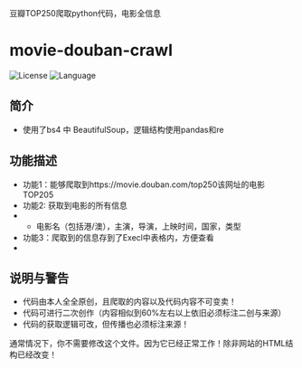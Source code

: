 豆瓣TOP250爬取python代码，电影全信息


# movie-douban-crawl
![License](https://img.shields.io/badge/license-MIT-yellow)
![Language](https://img.shields.io/badge/language-python-brightgreen)
## 简介

- 使用了bs4 中 BeautifulSoup，逻辑结构使用pandas和re

## 功能描述

- 功能1：能够爬取到https://movie.douban.com/top250该网址的电影TOP205
- 功能2: 获取到电影的所有信息
- - 电影名（包括港/澳），主演，导演，上映时间，国家，类型
- 功能3：爬取到的信息存到了Execl中表格内，方便查看
- 
## 说明与警告

- 代码由本人全全原创，且爬取的内容以及代码内容不可变卖！
- 代码可进行二次创作（内容相似到60%左右以上依旧必须标注二创与来源）
- 代码的获取逻辑可改，但传播也必须标注来源！


通常情况下，你不需要修改这个文件。因为它已经正常工作！除非网站的HTML结构已经改变！
